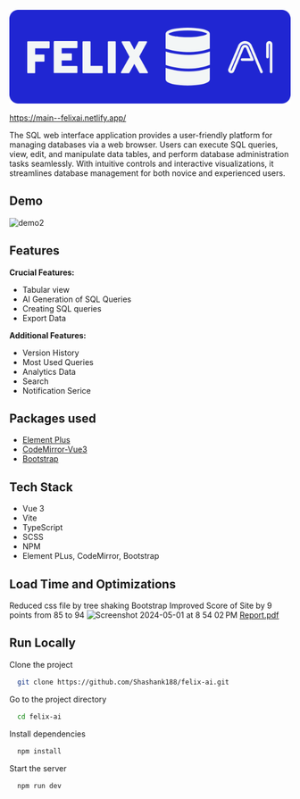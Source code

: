 
![Logo](./public/logo.svg)

https://main--felixai.netlify.app/

The SQL web interface application provides a user-friendly platform for managing databases via a web browser. Users can execute SQL queries, view, edit, and manipulate data tables, and perform database administration tasks seamlessly. With intuitive controls and interactive visualizations, it streamlines database management for both novice and experienced users.


## Demo

![demo2](https://github.com/Shashank188/felix-ai/assets/49895806/0ca53839-1eda-432a-99b9-7b8720f07b35)


## Features

**Crucial Features:** 
- Tabular view
- AI Generation of SQL Queries
- Creating SQL queries
- Export Data


**Additional Features:** 

- Version History
- Most Used Queries
- Analytics Data
- Search
- Notification Serice

## Packages used
- [Element Plus](https://www.npmjs.com/package/element-plus)
- [CodeMirror-Vue3](https://www.npmjs.com/package/codemirror-editor-vue3)
- [Bootstrap](https://www.npmjs.com/package/bootstrap)

## Tech Stack

- Vue 3
- Vite
- TypeScript
- SCSS
- NPM
- Element PLus, CodeMirror, Bootstrap

## Load Time and Optimizations
Reduced css file by tree shaking Bootstrap
Improved Score of Site by 9 points from 85 to 94
<img width="611" alt="Screenshot 2024-05-01 at 8 54 02 PM" src="https://github.com/Shashank188/felix-ai/assets/49895806/794bdd04-9743-47ee-8e81-ac58c6bb72e0">
[Report.pdf](https://github.com/Shashank188/felix-ai/files/15179078/download.pdf)




    
## Run Locally

Clone the project

```bash
  git clone https://github.com/Shashank188/felix-ai.git
```

Go to the project directory

```bash
  cd felix-ai
```

Install dependencies

```bash
  npm install
```

Start the server

```bash
  npm run dev
```
